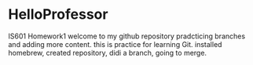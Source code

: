 # HelloProfessor
IS601 Homework1
welcome to my github repository
pradcticing branches and adding more content. this is practice for learning Git.
installed homebrew, created repository, didi a branch, going to merge.
